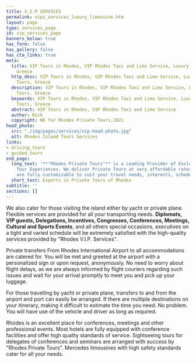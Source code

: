 ```yaml
---
title: V.I.P SERVICES
permalink: vips_services_luxury_limousine.htm
layout: page
type: services_page
id: vip_services_page
banners_below: true
has_form: false
has_gallery: false
has_cta_links: true
meta:
  title: VIP Tours in Rhodes, VIP Rhodes Taxi and Limo Service, Luxury Limousine Tours,
    Greece
  http_desc: VIP Tours in Rhodes, VIP Rhodes Taxi and Limo Service, Luxury Limousine
    Tours, Greece
  description: VIP Tours in Rhodes, VIP Rhodes Taxi and Limo Service, Luxury Limousine
    Tours, Greece
  keywords: VIP Tours in Rhodes, VIP Rhodes Taxi and Limo Service, Luxury Limousine
    Tours, Greece
  abstract: VIP Tours in Rhodes, VIP Rhodes Taxi and Limo Service
  author: Nick
  copyright: NK for Rhodes Private Tours,2021
head_photo:
  src: "./img/pages/services/vip-head-photo.jpg"
  alt: Rhodes Island Tours Services
links:
- driving_tours
- guided_tours
end_page:
  long_text: '**"Rhodes Private Tours"** is a Leading Provider of Exclusive and Personalized
    Tour Experiences. We deliver Private Tours at very affordable rates. All our tours
    are fully customizable to suit your travel needs, interests, schedules, and dates.'
  short_text: Experts in Private Tours of Rhodes
subtitle: ''
sections: []
---
```


We also cater for those visiting the island either by yacht or private plane. Flexible services are provided for all your transporting needs. **Diplomats, VIP guests, Delegations, Incentives, Congresses, Conferences, Meetings, Cultural and Sports Events**, and all others special occasions, executives on a tight and varied schedule will be extremely satisfied with the high-quality services provided by "Rhodes V.I.P. Services".

Private transfers From Rhodes International Airport to all accommodations are catered for. You will be met and greeted at the airport with a personalized sign or upon request, anonymously. No need to worry about flight delays, as we are always informed by flight couriers regarding such issues and wait for your arrival promptly to meet you and pick up your luggage.

For those travelling by yacht or private plane, transfers to and from the airport and port can easily be arranged. If there are multiple destinations on your itinerary, making it difficult to estimate the time you need. No problem. You will have use of the vehicle and driver as long as required.

Rhodes is an excellent place for conferences, meetings and other professional events. Most hotels are fully equipped with conference facilities and offer high quality standards of service. Sightseeing tours for delegates of conferences and seminars are arranged with success by "Rhodes Private Tours". Mercedes limousines with high safety standards cater for all your needs.